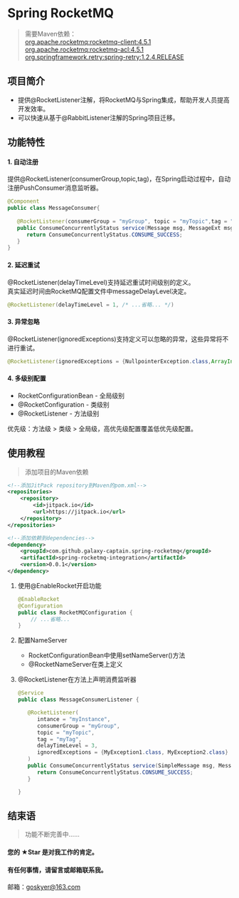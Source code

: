 # Spring RocketMQ
> 需要Maven依赖：<br> 
[org.apache.rocketmq:rocketmq-client:4.5.1](https://mvnrepository.com/artifact/org.apache.rocketmq/rocketmq-client/4.5.1)<br>
[org.apache.rocketmq:rocketmq-acl:4.5.1](https://mvnrepository.com/artifact/org.apache.rocketmq/rocketmq-acl/4.5.1)<br>
[org.springframework.retry:spring-retry:1.2.4.RELEASE](https://mvnrepository.com/artifact/org.springframework.retry/spring-retry/1.2.4.RELEASE)

## 项目简介 
* 提供@RocketListener注解，将RocketMQ与Spring集成，帮助开发人员提高开发效率。
* 可以快速从基于@RabbitListener注解的Spring项目迁移。

## 功能特性
#### 1. 自动注册
提供@RocketListener(consumerGroup,topic,tag)，在Spring启动过程中，自动注册PushConsumer消息监听器。
```java
@Component
public class MessageConsumer{
    
   @RocketListener(consumerGroup = "myGroup", topic = "myTopic",tag = "myTag")
   public ConsumeConcurrentlyStatus service(Message msg, MessageExt msgx, ConsumeConcurrentlyContext context) {
      return ConsumeConcurrentlyStatus.CONSUME_SUCCESS;
   }
}
```
#### 2. 延迟重试
@RocketListener(delayTimeLevel)支持延迟重试时间级别的定义。<br>
真实延迟时间由RocketMQ配置文件中messageDelayLevel决定。
```java
@RocketListener(delayTimeLevel = 1, /* ...省略... */)
```

#### 3. 异常忽略
@RocketListener(ignoredExceptions)支持定义可以忽略的异常，这些异常将不进行重试。
```java
@RocketListener(ignoredExceptions = {NullpointerException.class,ArrayIndexOutOfBoundsException.class})
```

#### 4. 多级别配置
* RocketConfigurationBean - 全局级别
* @RocketConfiguration - 类级别
* @RocketListener - 方法级别

优先级：方法级 > 类级 > 全局级，高优先级配置覆盖低优先级配置。

## 使用教程
> 添加项目的Maven依赖
```xml
<!--添加JitPack repository到Maven的pom.xml-->
<repositories>
    <repository>
        <id>jitpack.io</id>
        <url>https://jitpack.io</url>
    </repository>
</repositories>

<!--添加依赖到dependencies-->
<dependency>
    <groupId>com.github.galaxy-captain.spring-rocketmq</groupId>
    <artifactId>spring-rocketmq-integration</artifactId>
    <version>0.0.1</version>
</dependency>
```


1. 使用@EnableRocket开启功能
   ```java
   @EnableRocket
   @Configuration
   public class RocketMQConfiguration {
       // ...省略... 
   }
   ```
2. 配置NameServer
   * RocketConfigurationBean中使用setNameServer()方法
   * @RocketNameServer在类上定义

3. @RocketListener在方法上声明消费监听器
    ```java
    @Service
    public class MessageConsumerListener {
    
       @RocketListener(
          intance = "myInstance",
          consumerGroup = "myGroup",
          topic = "myTopic",
          tag = "myTag",
          delayTimeLevel = 3,
          ignoredExceptions = {MyException1.class, MyException2.class}
       )
       public ConsumeConcurrentlyStatus service(SimpleMessage msg, MessageExt msgx, ConsumeConcurrentlyContext ctx) {
          return ConsumeConcurrentlyStatus.CONSUME_SUCCESS;
       }
 
    }
    ```

## 结束语
> 功能不断完善中......

#### 您的 ★Star 是对我工作的肯定。
#### 有任何事情，请留言或邮箱联系我。
邮箱：goskyer@163.com
